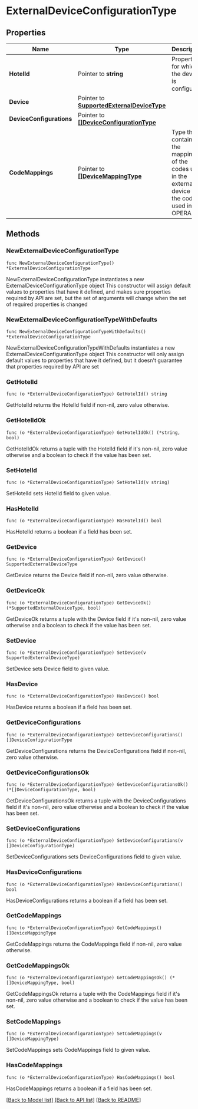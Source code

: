 # ExternalDeviceConfigurationType

## Properties

Name | Type | Description | Notes
------------ | ------------- | ------------- | -------------
**HotelId** | Pointer to **string** | Property for which the device is configured. | [optional] 
**Device** | Pointer to [**SupportedExternalDeviceType**](SupportedExternalDeviceType.md) |  | [optional] 
**DeviceConfigurations** | Pointer to [**[]DeviceConfigurationType**](DeviceConfigurationType.md) |  | [optional] 
**CodeMappings** | Pointer to [**[]DeviceMappingType**](DeviceMappingType.md) | Type that contains the mappings of the codes used in the external device to the code used in OPERA. | [optional] 

## Methods

### NewExternalDeviceConfigurationType

`func NewExternalDeviceConfigurationType() *ExternalDeviceConfigurationType`

NewExternalDeviceConfigurationType instantiates a new ExternalDeviceConfigurationType object
This constructor will assign default values to properties that have it defined,
and makes sure properties required by API are set, but the set of arguments
will change when the set of required properties is changed

### NewExternalDeviceConfigurationTypeWithDefaults

`func NewExternalDeviceConfigurationTypeWithDefaults() *ExternalDeviceConfigurationType`

NewExternalDeviceConfigurationTypeWithDefaults instantiates a new ExternalDeviceConfigurationType object
This constructor will only assign default values to properties that have it defined,
but it doesn't guarantee that properties required by API are set

### GetHotelId

`func (o *ExternalDeviceConfigurationType) GetHotelId() string`

GetHotelId returns the HotelId field if non-nil, zero value otherwise.

### GetHotelIdOk

`func (o *ExternalDeviceConfigurationType) GetHotelIdOk() (*string, bool)`

GetHotelIdOk returns a tuple with the HotelId field if it's non-nil, zero value otherwise
and a boolean to check if the value has been set.

### SetHotelId

`func (o *ExternalDeviceConfigurationType) SetHotelId(v string)`

SetHotelId sets HotelId field to given value.

### HasHotelId

`func (o *ExternalDeviceConfigurationType) HasHotelId() bool`

HasHotelId returns a boolean if a field has been set.

### GetDevice

`func (o *ExternalDeviceConfigurationType) GetDevice() SupportedExternalDeviceType`

GetDevice returns the Device field if non-nil, zero value otherwise.

### GetDeviceOk

`func (o *ExternalDeviceConfigurationType) GetDeviceOk() (*SupportedExternalDeviceType, bool)`

GetDeviceOk returns a tuple with the Device field if it's non-nil, zero value otherwise
and a boolean to check if the value has been set.

### SetDevice

`func (o *ExternalDeviceConfigurationType) SetDevice(v SupportedExternalDeviceType)`

SetDevice sets Device field to given value.

### HasDevice

`func (o *ExternalDeviceConfigurationType) HasDevice() bool`

HasDevice returns a boolean if a field has been set.

### GetDeviceConfigurations

`func (o *ExternalDeviceConfigurationType) GetDeviceConfigurations() []DeviceConfigurationType`

GetDeviceConfigurations returns the DeviceConfigurations field if non-nil, zero value otherwise.

### GetDeviceConfigurationsOk

`func (o *ExternalDeviceConfigurationType) GetDeviceConfigurationsOk() (*[]DeviceConfigurationType, bool)`

GetDeviceConfigurationsOk returns a tuple with the DeviceConfigurations field if it's non-nil, zero value otherwise
and a boolean to check if the value has been set.

### SetDeviceConfigurations

`func (o *ExternalDeviceConfigurationType) SetDeviceConfigurations(v []DeviceConfigurationType)`

SetDeviceConfigurations sets DeviceConfigurations field to given value.

### HasDeviceConfigurations

`func (o *ExternalDeviceConfigurationType) HasDeviceConfigurations() bool`

HasDeviceConfigurations returns a boolean if a field has been set.

### GetCodeMappings

`func (o *ExternalDeviceConfigurationType) GetCodeMappings() []DeviceMappingType`

GetCodeMappings returns the CodeMappings field if non-nil, zero value otherwise.

### GetCodeMappingsOk

`func (o *ExternalDeviceConfigurationType) GetCodeMappingsOk() (*[]DeviceMappingType, bool)`

GetCodeMappingsOk returns a tuple with the CodeMappings field if it's non-nil, zero value otherwise
and a boolean to check if the value has been set.

### SetCodeMappings

`func (o *ExternalDeviceConfigurationType) SetCodeMappings(v []DeviceMappingType)`

SetCodeMappings sets CodeMappings field to given value.

### HasCodeMappings

`func (o *ExternalDeviceConfigurationType) HasCodeMappings() bool`

HasCodeMappings returns a boolean if a field has been set.


[[Back to Model list]](../README.md#documentation-for-models) [[Back to API list]](../README.md#documentation-for-api-endpoints) [[Back to README]](../README.md)


